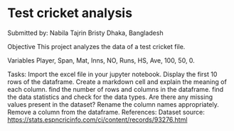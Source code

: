 # Test cricket analysis
Submitted by:
Nabila Tajrin Bristy
Dhaka, Bangladesh

Objective
This project analyzes the data of a test cricket file.

Variables
Player, Span, Mat, Inns, NO, Runs, HS, Ave, 100, 50, 0.

Tasks:
Import the excel file in your jupyter notebook.
Display the first 10 rows of the dataframe.
Create a markdown cell and explain the meaning of each column.
find the number of rows and columns in the dataframe.
find the data statistics and check for the data types.
Are there any missing values present in the dataset?
Rename the column names appropriately.
Remove a column from the dataframe.
References:
Dataset source: https://stats.espncricinfo.com/ci/content/records/93276.html

